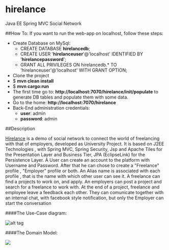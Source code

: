 hirelance
=========

Java EE  Spring MVC Social Network

##How To:
If you want to run the web-app on localhost, follow these steps:
* Create Database on MySql:
  * CREATE DATABASE **hirelancedb**;
  * CREATE USER '**hirelanceuser**'@'localhost' IDENTIFIED BY '**hirelancepassword**';
  * GRANT ALL PRIVILEGES ON hirelancedb.* TO 'hirelanceuser'@'localhost' WITH GRANT OPTION; 
* Clone the project 
* $ **mvn clean install**
* $ **mvn cargo:run**
* The first time go to: **http://localhost:7070/hirelance/init/populate** to generate DB tables and populate them with some data.
* Go to the home: **http://localhost:7070/hirelance**
* Back-End administration  credentials:
  * **user**: admin
  * **password**: admin

##Description

[Hirelance](http://hirelance-goodbytes.rhcloud.com/) is a demo of social network to connect the world of freelancing with that of employers, developed as University Project. 
It is based on J2EE Technologies , with Spring MVC, Spring Security, Jsp and Apache Tiles for the Presentation Layer and Business Tier, JPA (EclipseLink) for the Persistence Layer. A User can create an account to the platform with Username and Password. After that he can chose to create a "Freelance" profile , "Employer" profile or both. 
An Alias name is associated with each profile , that is the name with which other user can see it. 
A freelance can find a projects to work on, and apply. An employers can post a project and search for 
a freelance to work with. At the end of a project, freelance and employee leave a feedback each other.
They can comunicate together with an internal chat, with facebook style notification, 
but only the Employer can start the conversation

####The Use-Case diagram:

![alt tag](https://bitbucket.org/repo/zR9Xbn/images/3576652122-use_case.png)



####The Domain Model:

![](https://bitbucket.org/repo/zR9Xbn/images/1889302071-class_model.png)



